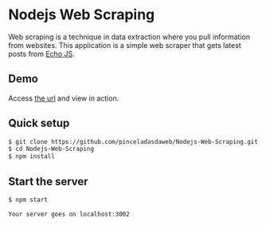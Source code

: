 Nodejs Web Scraping
===================

Web scraping is a technique in data extraction where you pull information from websites. This application is a simple web scraper that gets latest posts from [Echo JS](http://www.echojs.com/).

## Demo
Access [the url](http://node-web-scraping.herokuapp.com/scraper) and view in action.

## Quick setup

```bash
$ git clone https://github.com/pinceladasdaweb/Nodejs-Web-Scraping.git
$ cd Nodejs-Web-Scraping
$ npm install
```

## Start the server

```bash
$ npm start

Your server goes on localhost:3002
```
